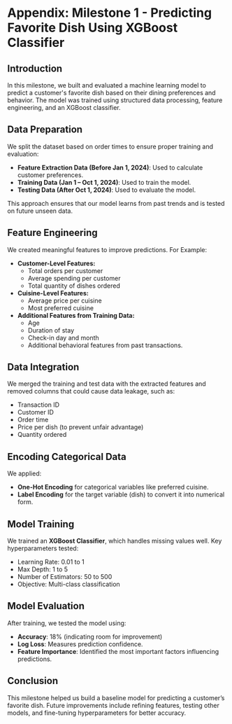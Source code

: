 # Appendix: Milestone 1 - Predicting Favorite Dish Using XGBoost Classifier

## Introduction
In this milestone, we built and evaluated a machine learning model to predict a customer's favorite dish based on their dining preferences and behavior. The model was trained using structured data processing, feature engineering, and an XGBoost classifier.

## Data Preparation
We split the dataset based on order times to ensure proper training and evaluation:
- **Feature Extraction Data (Before Jan 1, 2024)**: Used to calculate customer preferences.
- **Training Data (Jan 1 – Oct 1, 2024)**: Used to train the model.
- **Testing Data (After Oct 1, 2024)**: Used to evaluate the model.

This approach ensures that our model learns from past trends and is tested on future unseen data.

## Feature Engineering
We created meaningful features to improve predictions. For Example:
- **Customer-Level Features:**
  - Total orders per customer
  - Average spending per customer
  - Total quantity of dishes ordered
- **Cuisine-Level Features:**
  - Average price per cuisine
  - Most preferred cuisine
- **Additional Features from Training Data:**
  - Age
  - Duration of stay
  - Check-in day and month
  - Additional behavioral features from past transactions.

## Data Integration
We merged the training and test data with the extracted features and removed columns that could cause data leakage, such as:
- Transaction ID
- Customer ID
- Order time
- Price per dish (to prevent unfair advantage)
- Quantity ordered

## Encoding Categorical Data
We applied:
- **One-Hot Encoding** for categorical variables like preferred cuisine.
- **Label Encoding** for the target variable (dish) to convert it into numerical form.

## Model Training
We trained an **XGBoost Classifier**, which handles missing values well. Key hyperparameters tested:
- Learning Rate: 0.01 to 1
- Max Depth: 1 to 5
- Number of Estimators: 50 to 500
- Objective: Multi-class classification

## Model Evaluation
After training, we tested the model using:
- **Accuracy**: 18% (indicating room for improvement)
- **Log Loss**: Measures prediction confidence.
- **Feature Importance**: Identified the most important factors influencing predictions.

## Conclusion
This milestone helped us build a baseline model for predicting a customer’s favorite dish. Future improvements include refining features, testing other models, and fine-tuning hyperparameters for better accuracy.

